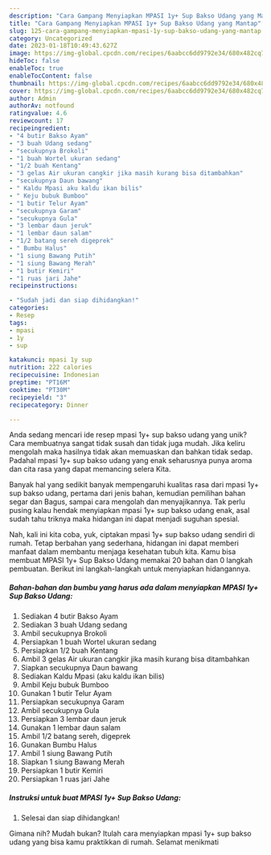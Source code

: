 ```yaml
---
description: "Cara Gampang Menyiapkan MPASI 1y+ Sup Bakso Udang yang Mantap"
title: "Cara Gampang Menyiapkan MPASI 1y+ Sup Bakso Udang yang Mantap"
slug: 125-cara-gampang-menyiapkan-mpasi-1y-sup-bakso-udang-yang-mantap
category: Uncategorized
date: 2023-01-18T10:49:43.627Z
image: https://img-global.cpcdn.com/recipes/6aabcc6dd9792e34/680x482cq70/mpasi-1y-sup-bakso-udang-foto-resep-utama.jpg
hideToc: false
enableToc: true
enableTocContent: false
thumbnail: https://img-global.cpcdn.com/recipes/6aabcc6dd9792e34/680x482cq70/mpasi-1y-sup-bakso-udang-foto-resep-utama.jpg
cover: https://img-global.cpcdn.com/recipes/6aabcc6dd9792e34/680x482cq70/mpasi-1y-sup-bakso-udang-foto-resep-utama.jpg
author: Admin
authorAv: notfound
ratingvalue: 4.6
reviewcount: 17
recipeingredient:
- "4 butir Bakso Ayam"
- "3 buah Udang sedang"
- "secukupnya Brokoli"
- "1 buah Wortel ukuran sedang"
- "1/2 buah Kentang"
- "3 gelas Air ukuran cangkir jika masih kurang bisa ditambahkan"
- "secukupnya Daun bawang"
- " Kaldu Mpasi aku kaldu ikan bilis"
- " Keju bubuk Bumboo"
- "1 butir Telur Ayam"
- "secukupnya Garam"
- "secukupnya Gula"
- "3 lembar daun jeruk"
- "1 lembar daun salam"
- "1/2 batang sereh digeprek"
- " Bumbu Halus"
- "1 siung Bawang Putih"
- "1 siung Bawang Merah"
- "1 butir Kemiri"
- "1 ruas jari Jahe"
recipeinstructions:

- "Sudah jadi dan siap dihidangkan!"
categories:
- Resep
tags:
- mpasi
- 1y
- sup

katakunci: mpasi 1y sup 
nutrition: 222 calories
recipecuisine: Indonesian
preptime: "PT16M"
cooktime: "PT30M"
recipeyield: "3"
recipecategory: Dinner

---
```





Anda sedang mencari ide resep mpasi 1y+ sup bakso udang yang unik? Cara membuatnya sangat tidak susah dan tidak juga mudah. Jika keliru mengolah maka hasilnya tidak akan memuaskan dan bahkan tidak sedap. Padahal mpasi 1y+ sup bakso udang yang enak seharusnya punya aroma dan cita rasa yang dapat memancing selera Kita.





Banyak hal yang sedikit banyak mempengaruhi kualitas rasa dari mpasi 1y+ sup bakso udang, pertama dari jenis bahan, kemudian pemilihan bahan segar dan Bagus, sampai cara mengolah dan menyajikannya. Tak perlu pusing kalau hendak menyiapkan mpasi 1y+ sup bakso udang enak,      asal sudah tahu triknya maka hidangan ini dapat menjadi suguhan spesial.





















Nah, kali ini kita coba, yuk, ciptakan mpasi 1y+ sup bakso udang sendiri di rumah. Tetap berbahan yang sederhana, hidangan ini dapat memberi manfaat dalam membantu menjaga kesehatan tubuh kita. Kamu bisa membuat MPASI 1y+ Sup Bakso Udang memakai 20 bahan dan 0 langkah pembuatan. Berikut ini langkah-langkah untuk menyiapkan hidangannya.

<!--inarticleads1-->

##### Bahan-bahan dan bumbu yang harus ada dalam menyiapkan MPASI 1y+ Sup Bakso Udang:

1. Sediakan 4 butir Bakso Ayam
1. Sediakan 3 buah Udang sedang
1. Ambil secukupnya Brokoli
1. Persiapkan 1 buah Wortel ukuran sedang
1. Persiapkan 1/2 buah Kentang
1. Ambil 3 gelas Air ukuran cangkir jika masih kurang bisa ditambahkan
1. Siapkan secukupnya Daun bawang
1. Sediakan  Kaldu Mpasi (aku kaldu ikan bilis)
1. Ambil  Keju bubuk Bumboo
1. Gunakan 1 butir Telur Ayam
1. Persiapkan secukupnya Garam
1. Ambil secukupnya Gula
1. Persiapkan 3 lembar daun jeruk
1. Gunakan 1 lembar daun salam
1. Ambil 1/2 batang sereh, digeprek
1. Gunakan  Bumbu Halus
1. Ambil 1 siung Bawang Putih
1. Siapkan 1 siung Bawang Merah
1. Persiapkan 1 butir Kemiri
1. Persiapkan 1 ruas jari Jahe




<!--inarticleads2-->

##### Instruksi untuk buat MPASI 1y+ Sup Bakso Udang:


1. Selesai dan siap dihidangkan!



Gimana nih? Mudah bukan? Itulah cara menyiapkan mpasi 1y+ sup bakso udang yang bisa kamu praktikkan di rumah. Selamat menikmati
